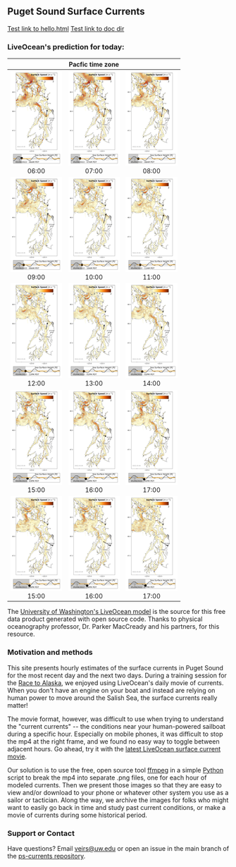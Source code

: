 ## Puget Sound Surface Currents

[Test link to hello.html](hello.html)
[Test link to doc dir](doc)

### LiveOcean's prediction for today:

|                                                                                                                 |                                                Pacfic time zone                                                 |                                                                                                                 |
|:---------------------------------------------------------------------------------------------------------------:|:---------------------------------------------------------------------------------------------------------------:|:---------------------------------------------------------------------------------------------------------------:| 
| [![LiveOcean surface currents](data/latest-LO/thumbs/plot_0014.png)](data/latest-LO/img/plot_0014.png)<br>06:00 | [![LiveOcean surface currents](data/latest-LO/thumbs/plot_0015.png)](data/latest-LO/img/plot_0015.png)<br>07:00 | [![LiveOcean surface currents](data/latest-LO/thumbs/plot_0016.png)](data/latest-LO/img/plot_0016.png)<br>08:00 |
| [![LiveOcean surface currents](data/latest-LO/thumbs/plot_0017.png)](data/latest-LO/img/plot_0017.png)<br>09:00 | [![LiveOcean surface currents](data/latest-LO/thumbs/plot_0018.png)](data/latest-LO/img/plot_0018.png)<br>10:00 | [![LiveOcean surface currents](data/latest-LO/thumbs/plot_0019.png)](data/latest-LO/img/plot_0019.png)<br>11:00 |
| [![LiveOcean surface currents](data/latest-LO/thumbs/plot_0020.png)](data/latest-LO/img/plot_0020.png)<br>12:00 | [![LiveOcean surface currents](data/latest-LO/thumbs/plot_0021.png)](data/latest-LO/img/plot_0021.png)<br>13:00 | [![LiveOcean surface currents](data/latest-LO/thumbs/plot_0022.png)](data/latest-LO/img/plot_0022.png)<br>14:00 |
| [![LiveOcean surface currents](data/latest-LO/thumbs/plot_0023.png)](data/latest-LO/img/plot_0023.png)<br>15:00 | [![LiveOcean surface currents](data/latest-LO/thumbs/plot_0024.png)](data/latest-LO/img/plot_0024.png)<br>16:00 | [![LiveOcean surface currents](data/latest-LO/thumbs/plot_0025.png)](data/latest-LO/img/plot_0025.png)<br>17:00 |
| [![LiveOcean surface currents](data/latest-LO/thumbs/plot_0026.png)](data/latest-LO/img/plot_0026.png)<br>15:00 | [![LiveOcean surface currents](data/latest-LO/thumbs/plot_0026.png)](data/latest-LO/img/plot_0026.png)<br>16:00 | [![LiveOcean surface currents](data/latest-LO/thumbs/plot_0027.png)](data/latest-LO/img/plot_0027.png)<br>17:00 |


The [University of Washington's LiveOcean model](https://faculty.washington.edu/pmacc/LO/LiveOcean.html) is the source for this free data product generated with open source code. Thanks to physical oceanography professor, Dr. Parker MacCready and his partners, for this resource.

### Motivation and methods

This site presents hourly estimates of the surface currents in Puget Sound for the most recent day and the next two days. During a training session for the [Race to Alaska](https://r2ak.com), we enjoyed using LiveOcean's daily movie of currents. When you don't have an engine on your boat and instead are relying on human power to move around the Salish Sea, the surface currents really matter!

The movie format, however, was difficult to use when trying to understand the "current currents" -- the conditions near your human-powered sailboat during a specific hour. Especially on mobile phones, it was difficult to stop the mp4 at the right frame, and we found no easy way to toggle between adjacent hours. Go ahead, try it with the [latest LiveOcean surface current movie](https://faculty.washington.edu/pmacc/LO/p5_PS_speed_top.html).

Our solution is to use the free, open source tool [ffmpeg](https://ffmpeg.org/) in a simple [Python](https://www.python.org/) script to break the mp4 into separate .png files, one for each hour of modeled currents. Then we present those images so that they are easy to view and/or download to your phone or whatever other system you use as a sailor or tactician. Along the way, we archive the images for folks who might want to easily go back in time and study past current conditions, or make a movie of currents during some historical period.

### Support or Contact

Have questions? Email veirs@uw.edu or open an issue in the main branch of the [ps-currents repository](https://github.com/salish-sea/ps-currents).
